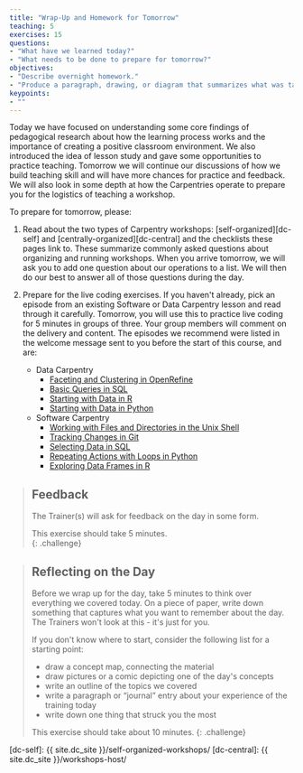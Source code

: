 ```yaml
---
title: "Wrap-Up and Homework for Tomorrow"
teaching: 5
exercises: 15
questions:
- "What have we learned today?"
- "What needs to be done to prepare for tomorrow?"
objectives:
- "Describe overnight homework."
- "Produce a paragraph, drawing, or diagram that summarizes what was taught today."  
keypoints:
- ""
---
```


Today we have focused on understanding some core findings of pedagogical research about how the learning process
works and the importance of creating a positive classroom environment. We also introduced the idea of lesson study
and gave some opportunities to practice teaching. Tomorrow we will continue our discussions of
how we build teaching skill and will have more chances for practice and feedback. We will also
look in some depth at how the Carpentries operate to prepare you for the logistics of teaching a workshop.

To prepare for tomorrow, please:

1.  Read about the two types of Carpentry workshops: [self-organized][dc-self] and 
    [centrally-organized][dc-central] and the checklists
    these pages link to. These summarize commonly asked questions about organizing and running workshops.
    When you arrive tomorrow, we will ask you to add one question about our operations to a list.
    We will then do our best to answer all of those questions during the day.

2.  Prepare for the live coding exercises.
    If you haven't already, pick an episode from an existing Software or Data Carpentry lesson and 
    read through it carefully.
    Tomorrow, you will use this to practice live coding for 5 minutes in groups of three.
    Your group members will comment on the delivery and content.
    The episodes we recommend were listed in the welcome message
    sent to you before the start of this course, and are:
    *   Data Carpentry
        *   [Faceting and Clustering in OpenRefine](<{{ site.dc_site }}/OpenRefine-ecology-lesson/01-working-with-openrefine>)
        *   [Basic Queries in SQL](<{{ site.dc_site }}/sql-ecology-lesson/01-sql-basic-queries/>)
        *   [Starting with Data in R](<{{ site.dc_site }}/R-ecology-lesson/02-starting-with-data/>)
        *   [Starting with Data in Python](<{{ site.dc_site }}/python-ecology-lesson/02-starting-with-data/>)
    *   Software Carpentry
        *   [Working with Files and Directories in the Unix Shell](<{{ site.swc_pages }}/shell-novice/03-create/>)
        *   [Tracking Changes in Git](<{{ site.swc_pages }}/git-novice/04-changes/>)
        *   [Selecting Data in SQL](<{{ site.swc_pages }}/sql-novice-survey/01-select/>)
        *   [Repeating Actions with Loops in Python](<{{ site.swc_pages }}/python-novice-inflammation/02-loop/>)
        *   [Exploring Data Frames in R](<{{ site.swc_pages }}/r-novice-gapminder/05-data-structures-part2/>)

> ## Feedback
>
> The Trainer(s) will ask for feedback on the day in some form.  
>
> This exercise should take 5 minutes.  
{: .challenge}

> ## Reflecting on the Day
>
> Before we wrap up for the day, take 5 minutes to think over
> everything we covered today.  On a piece of paper, write
> down something that captures what you want to remember about
> the day.  The Trainers won't look at this - it's just for you.  
>
> If you don't know where to start, consider
> the following list for a starting point:
>
> * draw a concept map, connecting the material
> * draw pictures or a comic depicting one of the day's concepts
> * write an outline of the topics we covered
> * write a paragraph or “journal” entry about your
> experience of the training today
> * write down one thing that struck you the most
>
> This exercise should take about 10 minutes.
{: .challenge}

[dc-self]: {{ site.dc_site }}/self-organized-workshops/
[dc-central]: {{ site.dc_site }}/workshops-host/
